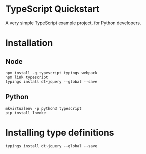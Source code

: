 # TypeScript Quickstart

A very simple TypeScript example project, for Python developers.

# Installation

## Node

```
npm install -g typescript typings webpack
npm link typescript
typings install dt~jquery --global --save
```

## Python

```
mkvirtualenv -p python3 typescript
pip install Invoke
```

# Installing type definitions

```
typings install dt~jquery --global --save
```
